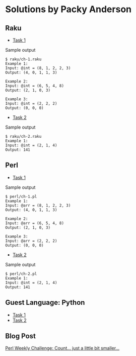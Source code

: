 # Solutions by Packy Anderson

## Raku

* [Task 1](raku/ch-1.raku)

Sample output
```
$ raku/ch-1.raku
Example 1:
Input: @int = (8, 1, 2, 2, 3)
Output: (4, 0, 1, 1, 3)

Example 2:
Input: @int = (6, 5, 4, 8)
Output: (2, 1, 0, 3)

Example 3:
Input: @int = (2, 2, 2)
Output: (0, 0, 0)
```

* [Task 2](raku/ch-2.raku)

Sample output
```
$ raku/ch-2.raku
Example 1:
Input: @int = (2, 1, 4)
Output: 141
```

## Perl

* [Task 1](perl/ch-1.pl)

Sample output
```
$ perl/ch-1.pl
Example 1:
Input: @arr = (8, 1, 2, 2, 3)
Output: (4, 0, 1, 1, 3)

Example 2:
Input: @arr = (6, 5, 4, 8)
Output: (2, 1, 0, 3)

Example 3:
Input: @arr = (2, 2, 2)
Output: (0, 0, 0)
```

* [Task 2](perl/ch-2.pl)

Sample output
```
$ perl/ch-2.pl
Example 1:
Input: @int = (2, 1, 4)
Output: 141
```

## Guest Language: Python
* [Task 1](python/ch-1.py)
* [Task 2](python/ch-2.py)

## Blog Post

[Perl Weekly Challenge: Count... just a little bit smaller...](https://packy.dardan.com/b/EK)
